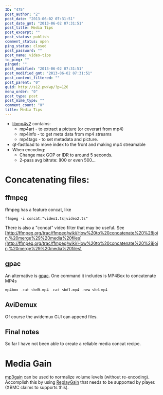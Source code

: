 ```yaml
---
ID: "475"
post_author: "2"
post_date: "2013-06-02 07:31:51"
post_date_gmt: "2013-06-02 07:31:51"
post_title: Media Tips
post_excerpt: ""
post_status: publish
comment_status: open
ping_status: closed
post_password: ""
post_name: video-tips
to_ping: ""
pinged: ""
post_modified: "2013-06-02 07:31:51"
post_modified_gmt: "2013-06-02 07:31:51"
post_content_filtered: ""
post_parent: "0"
guid: http://s12.pw/wp/?p=126
menu_order: "0"
post_type: post
post_mime_type: ""
comment_count: "0"
title: Media Tips
---
```


*   [libmp4v2](http://code.google.com/p/mp4v2/) contains:
    *   mp4art - to extract a picture (or coverart from mp4)
    *   mp4info - to get meta data from mp4 streams
    *   mp4tags - to set metadata and picture.
*   qt-fastload to move index to the front and making mp4 streamable
*   When encoding:
    *   Change max GOP or IDR to around 5 seconds.
    *   2-pass avg bitrate: 800 or even 500...

# Concatenating files:

## ffmpeg

ffmpeg has a feature concat, like

```
ffmpeg -i concat:"video1.ts|video2.ts"

```

There is also a "concat" video filter that may be useful. See
[http://ffmpeg.org/trac/ffmpeg/wiki/How%20to%20concatenate%20%28join,%20merge%29%20media%20files](http://ffmpeg.org/trac/ffmpeg/wiki/How%20to%20concatenate%20%28join,%20merge%29%20media%20files)

## gpac

An alternative is [gpac](http://gpac.wp.mines-telecom.fr/). One command
it includes is MP4Box to concatenate MP4s

```
mp4box -cat sbd0.mp4 -cat sbd1.mp4 -new sbd.mp4

```

## AviDemux

Of course the avidemux GUI can append files.

## Final notes

So far I have not been able to create a reliable media concat recipe.

# Media Gain

[mp3gain](http://mp3gain.sourceforge.net/) can be used to normalize
volume levels (without re-encoding). Accomplish this by using
[ReplayGain](http://en.wikipedia.org/wiki/ReplayGain) that needs to be
supported by player. (XBMC claims to supports this).
